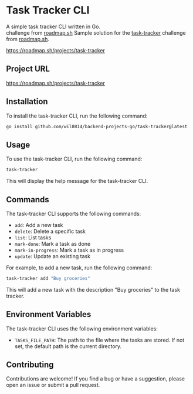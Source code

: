 # Task Tracker CLI

A simple task tracker CLI written in Go.  
challenge from [roadmap.sh](https://roadmap.sh/projects/task-tracker)
Sample solution for the [task-tracker](https://roadmap.sh/projects/task-tracker) challenge from [roadmap.sh](https://roadmap.sh).


https://roadmap.sh/projects/task-tracker
## Project URL

https://roadmap.sh/projects/task-tracker

## Installation

To install the task-tracker CLI, run the following command:

```bash
go install github.com/wil0814/backend-projects-go/task-tracker@latest
```

## Usage

To use the task-tracker CLI, run the following command:

```bash
task-tracker
```

This will display the help message for the task-tracker CLI.

## Commands

The task-tracker CLI supports the following commands:

- `add`: Add a new task
- `delete`: Delete a specific task
- `list`: List tasks
- `mark-done`: Mark a task as done
- `mark-in-progress`: Mark a task as in progress
- `update`: Update an existing task

For example, to add a new task, run the following command:

```bash
task-tracker add "Buy groceries"
```

This will add a new task with the description "Buy groceries" to the task tracker.

## Environment Variables

The task-tracker CLI uses the following environment variables:

- `TASKS_FILE_PATH`: The path to the file where the tasks are stored. If not set, the default path is the current directory.

## Contributing

Contributions are welcome! If you find a bug or have a suggestion, please open an issue or submit a pull request.
